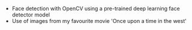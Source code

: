 - Face detection with OpenCV using a pre-trained deep learning face detector model
- Use of images from my favourite movie 'Once upon a time in the west'
